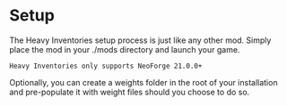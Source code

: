 # Setup
The Heavy Inventories setup process is just like any other mod. Simply place the mod in your ./mods directory and launch 
your game. 

```admonish warning
Heavy Inventories only supports NeoForge 21.0.0+
```

Optionally, you can create a weights folder in the root of your installation and pre-populate it with weight files should
you choose to do so. 